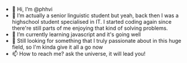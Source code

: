 - 👋 Hi, I’m @phhvi
- 👀 I’m actually a senior linguistic student but yeah, back then I was a highschool student specialised in IT.
      I started coding again since there're still parts of me enjoying that kind of solving problems.
- 🌱 I’m currently learning javascript and it's going well
- 💞️ Still looking for something that I truly passionate about in this huge field, so I'm kinda give it all a go now
- 📫 How to reach me? ask the universe, it will lead you!

<!---
phhvi/phhvi is a ✨ special ✨ repository because its `README.md` (this file) appears on your GitHub profile.
You can click the Preview link to take a look at your changes.
--->
